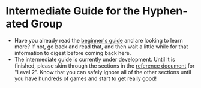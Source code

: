 # Intermediate Guide for the Hyphen-ated Group

* Have you already read the [beginner's guide](https://github.com/Zamiell/hanabi-conventions/blob/master/Beginner.md) and are looking to learn more? If not, go back and read that, and then wait a little while for that information to digest before coming back here.
* The intermediate guide is currently under development. Until it is finished, please skim through the sections in the [reference document](https://github.com/Zamiell/hanabi-conventions/blob/master/Reference.md) for "Level 2". Know that you can safely ignore all of the other sections until you have hundreds of games and start to get really good!

<br />
